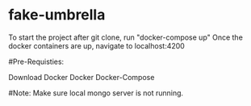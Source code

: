 # fake-umbrella

To start the project after git clone, run "docker-compose up"
Once the docker containers are up, navigate to localhost:4200

#Pre-Requisties:

Download Docker
Docker Docker-Compose


#Note:
Make sure local mongo server is not running.
